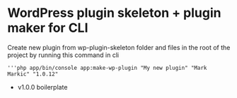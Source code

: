 # WordPress plugin skeleton + plugin maker for CLI
Create new plugin from wp-plugin-skeleton folder and files in the root of the project by running this command in cli
    
    '''php app/bin/console app:make-wp-plugin "My new plugin" "Mark Markic" "1.0.12"

* v1.0.0 boilerplate 